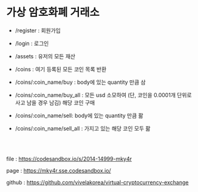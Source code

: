 # 가상 암호화폐 거래소

- /register : 회원가입

- /login : 로그인

- /assets : 유저의 모든 재산

- /coins : 여기 등록된 모든 코인 목록 반환

- /coins/:coin_name/buy : body에 있는 quantity 만큼 삼

- /coins/:coin_name/buy_all : 모든 usd 소모하여 (단, 코인을 0.0001개 단위로 사고 남을 경우 남김) 해당 코인 구매

- /coins/:coin_name/sell: body에 있는 quantity 만큼 팖

- /coins/:coin_name/sell_all : 가지고 있는 해당 코인 모두 팖

  <br><br>

file : https://codesandbox.io/s/2014-14999-mky4r

page : https://mky4r.sse.codesandbox.io/

github : https://github.com/vivelakorea/virtual-cryptocurrency-exchange
